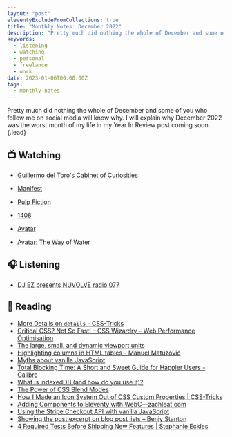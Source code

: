 ```yaml
---
layout: "post"
eleventyExcludeFromCollections: true
title: "Monthly Notes: December 2022"
description: "Pretty much did nothing the whole of December and some of you who follow me on social media will know why."
keywords:
  - listening
  - watching
  - personal
  - freelance
  - work
date: 2023-01-06T00:00:00Z
tags:
  - monthly-notes
---
```

Pretty much did nothing the whole of December and some of you who follow me on social media will know why. I will explain why December 2022 was the worst month of my life in my Year In Review post coming soon.{.lead}

## 📺 Watching
- [Guillermo del Toro's Cabinet of Curiosities](https://www.themoviedb.org/tv/83659-guillermo-del-toro-s-cabinet-of-curiosities "Guillermo del Toro's Cabinet of Curiosities")

- [Manifest](https://www.themoviedb.org/tv/79696-manifest "Manifest")

- [Pulp Fiction](https://www.themoviedb.org/movie/680-pulp-fiction "Pulp Fiction")
- [1408](https://www.themoviedb.org/movie/3021-1408 "1408")
- [Avatar](https://www.themoviedb.org/movie/19995-avatar "Avatar")
- [Avatar: The Way of Water](https://www.themoviedb.org/movie/76600-avatar-the-way-of-water "Avatar: The Way of Water")

## 🎧 Listening
- [DJ EZ presents NUVOLVE radio 077](https://www.mixcloud.com/djez/nuvolve-077/ "DJ EZ presents NUVOLVE radio 077")

## 📖 Reading

- [More Details on `details` - CSS-Tricks](https://css-tricks.com/more-details-on-details/ "More Details on `details` - CSS-Tricks")
- [Critical CSS? Not So Fast! – CSS Wizardry – Web Performance Optimisation](https://csswizardry.com/2022/09/critical-css-not-so-fast/ "Critical CSS? Not So Fast! – CSS Wizardry – Web Performance Optimisation")
- [The large, small, and dynamic viewport units](https://web.dev/viewport-units/ "The large, small, and dynamic viewport units")
- [Highlighting columns in HTML tables - Manuel Matuzović](https://www.matuzo.at/blog/highlighting-columns/ "Highlighting columns in HTML tables - Manuel Matuzović")
- [Myths about vanilla JavaScript](https://gomakethings.com/myths-about-vanilla-javascript/ "Myths about vanilla JavaScript")
- [Total Blocking Time: A Short and Sweet Guide for Happier Users - Calibre](https://calibreapp.com/blog/total-blocking-time "Total Blocking Time: A Short and Sweet Guide for Happier Users - Calibre")
- [What is indexedDB (and how do you use it)?](https://gomakethings.com/what-is-indexeddb-and-how-do-you-use-it/ "What is indexedDB (and how do you use it)?")
- [The Power of CSS Blend Modes](https://cloudfour.com/thinks/the-power-of-css-blend-modes/ "The Power of CSS Blend Modes")
- [How I Made an Icon System Out of CSS Custom Properties | CSS-Tricks](https://css-tricks.com/how-i-made-an-icon-system-out-of-css-custom-properties/ "How I Made an Icon System Out of CSS Custom Properties | CSS-Tricks")
- [Adding Components to Eleventy with WebC—zachleat.com](https://www.zachleat.com/web/webc-in-eleventy/ "Adding Components to Eleventy with WebC—zachleat.com")
- [Using the Stripe Checkout API with vanilla JavaScript](https://gomakethings.com/using-the-stripe-checkout-api-with-vanilla-javascript/ "Using the Stripe Checkout API with vanilla JavaScript")
- [Showing the post excerpt on blog post lists – Benjy Stanton](https://www.benjystanton.co.uk/blog/showing-the-post-excerpt-on-blog-post-lists/ "Showing the post excerpt on blog post lists – Benjy Stanton")
- [4 Required Tests Before Shipping New Features | Stephanie Eckles](https://thinkdobecreate.com/articles/4-required-tests-before-shipping-new-features/ "4 Required Tests Before Shipping New Features | Stephanie Eckles")
